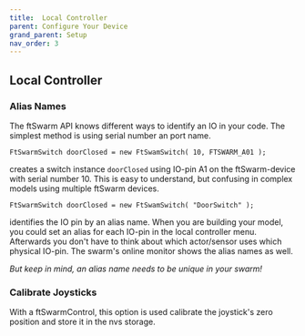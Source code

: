 ```yaml
---
title:  Local Controller
parent: Configure Your Device
grand_parent: Setup
nav_order: 3
---
```

## Local Controller

### Alias Names

The ftSwarm API knows different ways to identify an IO in your code. The simplest method is using serial number an port name. 

```
FtSwarmSwitch doorClosed = new FtSwamSwitch( 10, FTSWARM_A01 );
```

creates a switch instance `doorClosed` using IO-pin A1 on the ftSwarm-device with serial number 10. 
This is easy to understand, but confusing in complex models using multiple ftSwarm devices.

```
FtSwarmSwitch doorClosed = new FtSwamSwitch( "DoorSwitch" );
```

identifies the IO pin by an alias name. When you are building your model, you could set an alias for each IO-pin in the local controller menu.
Afterwards you don't have to think about which actor/sensor uses which physical IO-pin. The swarm's online monitor shows the alias names as well.

*But keep in mind, an alias name needs to be unique in your swarm!*


### Calibrate Joysticks

With a ftSwarmControl, this option is used calibrate the joystick's zero position and store it in the nvs storage.